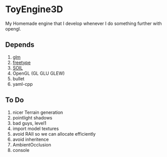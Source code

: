 # ToyEngine3D

My Homemade engine that I develop whenever I do something further with opengl.

## Depends

1. [glm](http://glm.g-truc.net/0.9.7/index.html)
2. [freetype](http://www.freetype.org/)
3. [SOIL](http://www.lonesock.net/soil.html)
4. OpenGL (GL GLU GLEW)
5. bullet
6. yaml-cpp

## To Do

1. nicer Terrain generation
2. pointlight shadows
3. bad guys, level1
4. import model textures
5. avoid RAII so we can allocate efficiently
6. avoid inheritence
7. AmbientOcclusion
8. console
